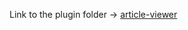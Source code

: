 Link to the plugin folder -> [article-viewer](https://github.com/salv83/articles-viewer/tree/master/wordpress/wp-content/plugins/article-viewer)
